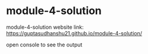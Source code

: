 # module-4-solution
module-4-solution website link: https://guptasudhanshu21.github.io/module-4-solution/

open console to see the output
